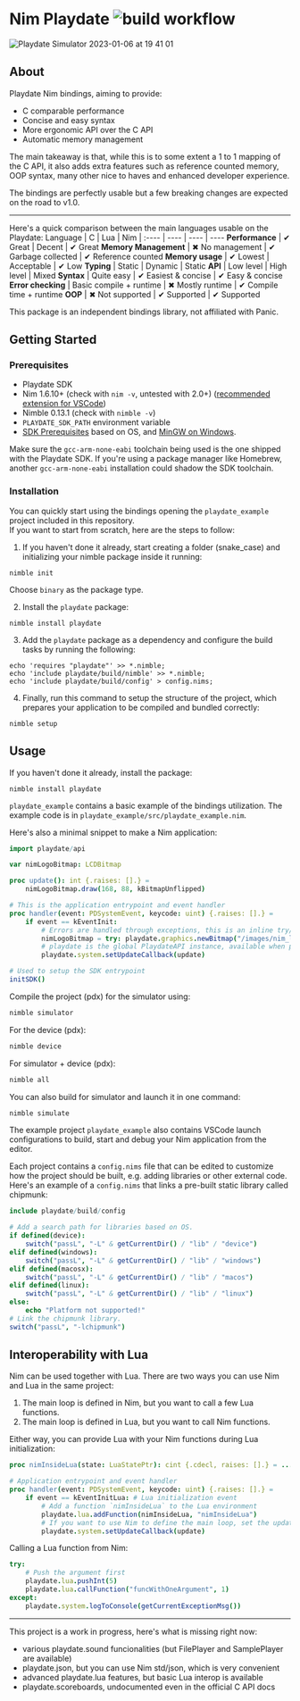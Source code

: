 # Nim Playdate ![build workflow](https://github.com/samdze/playdate-nim/actions/workflows/build.yml/badge.svg)
![Playdate Simulator 2023-01-06 at 19 41 01](https://user-images.githubusercontent.com/19392104/211077589-09d1c9ee-02a4-4804-8c2b-6a8ad1850ec3.png)

## About
Playdate Nim bindings, aiming to provide:
- C comparable performance
- Concise and easy syntax
- More ergonomic API over the C API
- Automatic memory management

The main takeaway is that, while this is to some extent a 1 to 1 mapping of the C API, it also adds extra features such as reference counted memory, OOP syntax, many other nice to haves and enhanced developer experience.

The bindings are perfectly usable but a few breaking changes are expected on the road to v1.0.
<hr>

Here's a quick comparison between the main languages usable on the Playdate:
Language | C | Lua | Nim  |
:---- | ---- | ---- | ----
**Performance** | ✔ Great | Decent | ✔ Great
**Memory Management** | ✖ No management | ✔ Garbage collected | ✔ Reference counted
**Memory usage** | ✔ Lowest | Acceptable | ✔ Low
**Typing** | Static | Dynamic | Static
**API** | Low level | High level | Mixed
**Syntax** | Quite easy | ✔ Easiest & concise | ✔ Easy & concise
**Error checking** | Basic compile + runtime | ✖ Mostly runtime | ✔ Compile time + runtime
**OOP** | ✖ Not supported | ✔ Supported | ✔ Supported

This package is an independent bindings library, not affiliated with Panic.

## Getting Started

### Prerequisites

- Playdate SDK
- Nim 1.6.10+ (check with `nim -v`, untested with 2.0+) ([recommended extension for VSCode](https://marketplace.visualstudio.com/items?itemName=nimsaem.nimvscode))
- Nimble 0.13.1 (check with `nimble -v`)
- `PLAYDATE_SDK_PATH` environment variable
- [SDK Prerequisites](https://sdk.play.date/Inside%20Playdate%20with%20C.html#_prerequisites) based on OS, and [MinGW on Windows](https://code.visualstudio.com/docs/cpp/config-mingw).

Make sure the `gcc-arm-none-eabi` toolchain being used is the one shipped with the Playdate SDK.
If you're using a package manager like Homebrew, another `gcc-arm-none-eabi` installation could shadow the SDK toolchain.

### Installation

You can quickly start using the bindings opening the `playdate_example` project included in this repository.<br>
If you want to start from scratch, here are the steps to follow:

1. If you haven't done it already, start creating a folder (snake_case) and initializing your nimble package inside it running:

```
nimble init
```
Choose `binary` as the package type.

2. Install the `playdate` package:

```
nimble install playdate
```

3. Add the `playdate` package as a dependency and configure the build tasks by running the following:

```
echo 'requires "playdate"' >> *.nimble;
echo 'include playdate/build/nimble' >> *.nimble;
echo 'include playdate/build/config' > config.nims;
```

4. Finally, run this command to setup the structure of the project, which prepares your application to be compiled and bundled correctly:

```
nimble setup
```

## Usage

If you haven't done it already, install the package:
```
nimble install playdate
```

`playdate_example` contains a basic example of the bindings utilization.
The example code is in `playdate_example/src/playdate_example.nim`.

Here's also a minimal snippet to make a Nim application:
```nim
import playdate/api

var nimLogoBitmap: LCDBitmap

proc update(): int {.raises: [].} =
    nimLogoBitmap.draw(168, 88, kBitmapUnflipped)

# This is the application entrypoint and event handler
proc handler(event: PDSystemEvent, keycode: uint) {.raises: [].} =
    if event == kEventInit:
        # Errors are handled through exceptions, this is an inline try/except
        nimLogoBitmap = try: playdate.graphics.newBitmap("/images/nim_logo") except: nil
        # playdate is the global PlaydateAPI instance, available when playdate/api is imported 
        playdate.system.setUpdateCallback(update)

# Used to setup the SDK entrypoint
initSDK()
```

Compile the project (pdx) for the simulator using:
```sh
nimble simulator
```
For the device (pdx):
```sh
nimble device
```
For simulator + device (pdx):
```sh
nimble all
```

You can also build for simulator and launch it in one command:
```sh
nimble simulate
```

The example project `playdate_example` also contains VSCode launch configurations to build, start and debug your Nim application from the editor.

Each project contains a `config.nims` file that can be edited to customize how the project should be built, e.g. adding libraries or other external code.<br>
Here's an example of a `config.nims` that links a pre-built static library called chipmunk:
```nim
include playdate/build/config

# Add a search path for libraries based on OS.
if defined(device):
    switch("passL", "-L" & getCurrentDir() / "lib" / "device")
elif defined(windows):
    switch("passL", "-L" & getCurrentDir() / "lib" / "windows")
elif defined(macosx):
    switch("passL", "-L" & getCurrentDir() / "lib" / "macos")
elif defined(linux):
    switch("passL", "-L" & getCurrentDir() / "lib" / "linux")
else:
    echo "Platform not supported!"
# Link the chipmunk library.
switch("passL", "-lchipmunk")
```

## Interoperability with Lua

Nim can be used together with Lua.
There are two ways you can use Nim and Lua in the same project:
1. The main loop is defined in Nim, but you want to call a few Lua functions.
2. The main loop is defined in Lua, but you want to call Nim functions.

Either way, you can provide Lua with your Nim functions during Lua initialization:
```nim
proc nimInsideLua(state: LuaStatePtr): cint {.cdecl, raises: [].} = ...

# Application entrypoint and event handler
proc handler(event: PDSystemEvent, keycode: uint) {.raises: [].} =
    if event == kEventInitLua: # Lua initialization event
        # Add a function `nimInsideLua` to the Lua environment
        playdate.lua.addFunction(nimInsideLua, "nimInsideLua")
        # If you want to use Nim to define the main loop, set the update callback
        playdate.system.setUpdateCallback(update)
```

Calling a Lua function from Nim:
```nim
try:
    # Push the argument first 
    playdate.lua.pushInt(5)
    playdate.lua.callFunction("funcWithOneArgument", 1)
except:
    playdate.system.logToConsole(getCurrentExceptionMsg())
```

---
This project is a work in progress, here's what is missing right now:
- various playdate.sound funcionalities (but FilePlayer and SamplePlayer are available)
- playdate.json, but you can use Nim std/json, which is very convenient
- advanced playdate.lua features, but basic Lua interop is available
- playdate.scoreboards, undocumented even in the official C API docs

